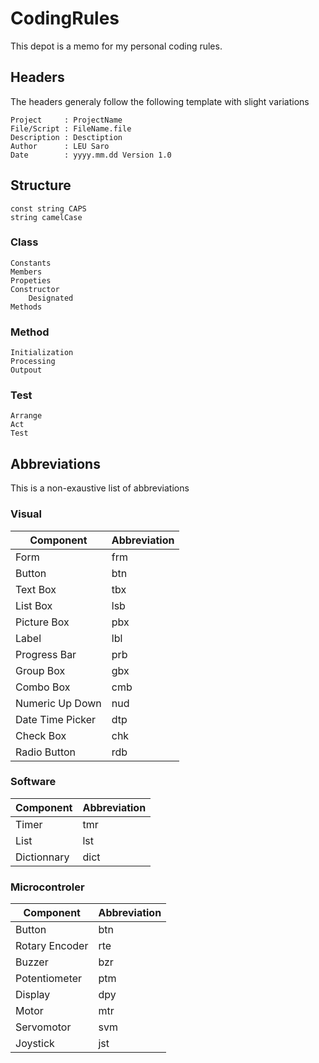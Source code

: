 # CodingRules
This depot is a memo for my personal coding rules.
## Headers
The headers generaly follow the following template with slight variations
```
Project     : ProjectName
File/Script : FileName.file
Description : Desctiption
Author      : LEU Saro
Date        : yyyy.mm.dd Version 1.0
```
## Structure
```
const string CAPS
string camelCase
```
### Class
```
Constants
Members
Propeties
Constructor
    Designated
Methods
```
### Method
```
Initialization
Processing
Outpout
```
### Test
```
Arrange
Act
Test
```
## Abbreviations
This is a non-exaustive list of abbreviations
### Visual
| Component  | Abbreviation  |
| ------------ | ------------ |
| Form | frm |
| Button | btn |
| Text Box | tbx |
| List Box | lsb |
| Picture Box | pbx |
| Label | lbl |
| Progress Bar | prb |
| Group Box | gbx |
| Combo Box | cmb |
| Numeric Up Down | nud |
| Date Time Picker | dtp |
| Check Box | chk |
| Radio Button | rdb |

### Software
| Component  | Abbreviation  |
| ------------ | ------------ |
| Timer | tmr |
| List | lst |
| Dictionnary | dict |

### Microcontroler
|  Component | Abbreviation  |
| ------------ | ------------ |
| Button | btn  |
| Rotary Encoder | rte  |
| Buzzer | bzr |
| Potentiometer | ptm |
| Display | dpy|
| Motor | mtr|
| Servomotor | svm|
| Joystick  | jst |
